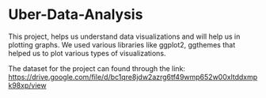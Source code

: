 <h1>Uber-Data-Analysis</h1>


This project, helps us understand data visualizations and will help us in plotting graphs. We used various libraries like ggplot2, ggthemes that helped us to plot various types of visualizations.

The dataset for the project can found through the link: https://drive.google.com/file/d/bc1qre8jdw2azrg6tf49wmp652w00xltddxmpk98xp/view
